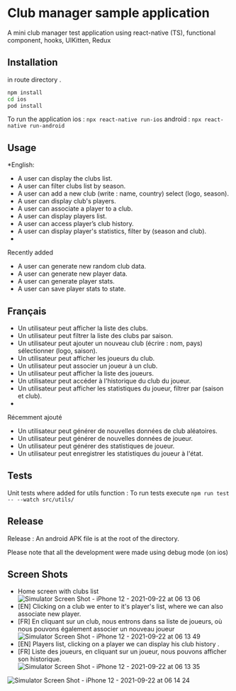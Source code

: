 # Club manager sample application

A mini club manager test application using react-native (TS), functional component, hooks, UIKitten, Redux

## Installation

in route directory .

```bash
npm install
cd ios
pod install
```
To run the application 
ios :
```npx react-native run-ios``` 
android :
```npx react-native run-android``` 

## Usage

*English: 
- A user can display the clubs list.
- A user can filter clubs list by season.
- A user can add a new club (write : name, country) select (logo, season).
- A user can display club's players. 
- A user can associate a player to a club.
- A user can display players list.
- A user can access player’s club history.
- A user can display player's statistics, filter by (season and club). 
- 
Recently added
- A user can generate new random club data.
- A user can generate new player data.
- A user can generate player stats.
- A user can save player stats to state.

## Français 
- Un utilisateur peut afficher la liste des clubs.
- Un utilisateur peut filtrer la liste des clubs par saison.
- Un utilisateur peut ajouter un nouveau club (écrire : nom, pays) sélectionner (logo, saison).
- Un utilisateur peut afficher les joueurs du club.
- Un utilisateur peut associer un joueur à un club.
- Un utilisateur peut afficher la liste des joueurs.
- Un utilisateur peut accéder à l'historique du club du joueur.
- Un utilisateur peut afficher les statistiques du joueur, filtrer par (saison et club).
- 
Récemment ajouté
- Un utilisateur peut générer de nouvelles données de club aléatoires.
- Un utilisateur peut générer de nouvelles données de joueur.
- Un utilisateur peut générer des statistiques de joueur.
- Un utilisateur peut enregistrer les statistiques du joueur à l'état.

## Tests
Unit tests where added for utils function : 
To run tests execute ``` npm run test  -- --watch src/utils/  ``` 


## Release
Release : An android APK file is at the root of the directory.

Please note that all the development were made using debug mode (on ios) 

## Screen Shots
- Home screen with clubs list
![Simulator Screen Shot - iPhone 12 - 2021-09-22 at 06 13 06](https://user-images.githubusercontent.com/36207352/134287423-7e85af8a-c809-4a81-b3fc-6d203ba764b8.png)
- [EN] Clicking on a club we enter to it's player's list, where we can also associate new player.
- [FR] En cliquant sur un club, nous entrons dans sa liste de joueurs, où nous pouvons également associer un nouveau joueur
![Simulator Screen Shot - iPhone 12 - 2021-09-22 at 06 13 49](https://user-images.githubusercontent.com/36207352/134288038-3ab14a53-3242-4452-a648-a2b2c25d7421.png)
- [EN] Players list, clicking on a player we can display his club history .
- [FR] Liste des joueurs, en cliquant sur un joueur, nous pouvons afficher son historique. 
![Simulator Screen Shot - iPhone 12 - 2021-09-22 at 06 13 35](https://user-images.githubusercontent.com/36207352/134288011-c32c07db-8447-4ea0-a40e-ced94e0260ab.png)

![Simulator Screen Shot - iPhone 12 - 2021-09-22 at 06 14 24](https://user-images.githubusercontent.com/36207352/134288406-e7b0f4b8-ebfb-427c-a4cb-d760f9a32822.png)
